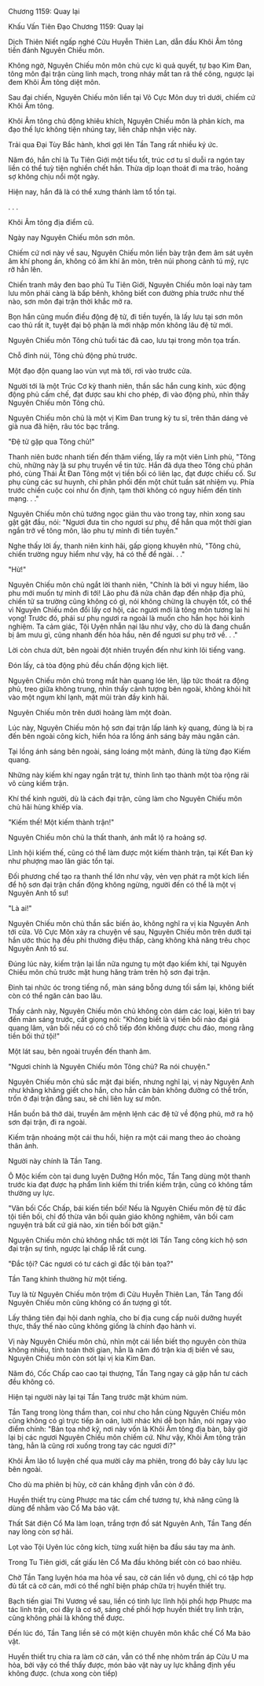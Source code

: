 




Chương 1159: Quay lại


Khấu Vấn Tiên Đạo Chương 1159: Quay lại

Dịch Thiên Niết ngấp nghé Cửu Huyễn Thiên Lan, dẫn đầu Khôi Âm tông tiến đánh Nguyên Chiếu môn.

Không ngờ, Nguyên Chiếu môn môn chủ cực kì quả quyết, tự bạo Kim Đan, tông môn đại trận cùng linh mạch, trong nháy mắt tan rã thế công, ngược lại đem Khôi Âm tông diệt môn.

Sau đại chiến, Nguyên Chiếu môn liền tại Vô Cực Môn duy trì dưới, chiếm cứ Khôi Âm tông.

Khôi Âm tông chủ động khiêu khích, Nguyên Chiếu môn là phản kích, ma đạo thế lực không tiện nhúng tay, liền chấp nhận việc này.

Trải qua Đại Tùy Bắc hành, khơi gợi lên Tần Tang rất nhiều ký ức.

Năm đó, hắn chỉ là Tu Tiên Giới một tiểu tốt, trúc cơ tu sĩ duỗi ra ngón tay liền có thể tuỳ tiện nghiền chết hắn. Thừa dịp loạn thoát đi ma trảo, hoảng sợ không chịu nổi một ngày.

Hiện nay, hắn đã là có thể xưng thánh làm tổ tồn tại.

. . .

Khôi Âm tông địa điểm cũ.

Ngày nay Nguyên Chiếu môn sơn môn.

Chiếm cứ nơi này về sau, Nguyên Chiếu môn liền bày trận đem âm sát uyên âm khí phong ấn, không có âm khí ăn mòn, trên núi phong cảnh tú mỹ, rực rỡ hẳn lên.

Chiến tranh mây đen bao phủ Tu Tiên Giới, Nguyên Chiếu môn loại này tam lưu môn phái càng là bấp bênh, không biết con đường phía trước như thế nào, sơn môn đại trận thời khắc mở ra.

Bọn hắn cũng muốn điều động đệ tử, đi tiền tuyến, là lấy lưu tại sơn môn cao thủ rất ít, tuyệt đại bộ phận là mới nhập môn không lâu đệ tử mới.

Nguyên Chiếu môn Tông chủ tuổi tác đã cao, lưu tại trong môn tọa trấn.

Chỗ đỉnh núi, Tông chủ động phủ trước.

Một đạo độn quang lao vùn vụt mà tới, rơi vào trước cửa.

Người tới là một Trúc Cơ kỳ thanh niên, thần sắc hắn cung kính, xúc động động phủ cấm chế, đạt được sau khi cho phép, đi vào động phủ, nhìn thấy Nguyên Chiếu môn Tông chủ.

Nguyên Chiếu môn chủ là một vị Kim Đan trung kỳ tu sĩ, trên thân dáng vẻ già nua đã hiện, râu tóc bạc trắng.

"Đệ tử gặp qua Tông chủ!"

Thanh niên bước nhanh tiến đến thăm viếng, lấy ra một viên Linh phù, "Tông chủ, những này là sư phụ truyền về tin tức. Hắn đã dựa theo Tông chủ phân phó, cùng Thái Ất Đan Tông một vị tiền bối có liên lạc, đạt được chiếu cố. Sư phụ cùng các sư huynh, chỉ phân phối đến một chút tuần sát nhiệm vụ. Phía trước chiến cuộc coi như ổn định, tạm thời không có nguy hiểm đến tính mạng. . ."

Nguyên Chiếu môn chủ tướng ngọc giản thu vào trong tay, nhìn xong sau gật gật đầu, nói: "Ngươi đưa tin cho ngươi sư phụ, để hắn qua một thời gian ngắn trở về tông môn, lão phu tự mình đi tiền tuyến."

Nghe thấy lời ấy, thanh niên kinh hãi, gấp giọng khuyên nhủ, "Tông chủ, chiến trường nguy hiểm như vậy, há có thể để ngài. . ."

"Hừ!"

Nguyên Chiếu môn chủ ngắt lời thanh niên, "Chính là bởi vì nguy hiểm, lão phu mới muốn tự mình đi tới! Lão phu đã nửa chân đạp đến nhập địa phủ, chiến tử sa trường cũng không có gì, nói không chừng là chuyện tốt, có thể vì Nguyên Chiếu môn đổi lấy cơ hội, các ngươi mới là tông môn tương lai hi vọng! Trước đó, phái sư phụ ngươi ra ngoài là muốn cho hắn học hỏi kinh nghiệm. Ta cảm giác, Tội Uyên nhẫn nại lâu như vậy, cho dù là đang chuẩn bị âm mưu gì, cũng nhanh đến hỏa hầu, nên để ngươi sư phụ trở về. . ."

Lời còn chưa dứt, bên ngoài đột nhiên truyền đến như kinh lôi tiếng vang.

Đón lấy, cả tòa động phủ đều chấn động kịch liệt.

Nguyên Chiếu môn chủ trong mắt hàn quang lóe lên, lập tức thoát ra động phủ, treo giữa không trung, nhìn thấy cảnh tượng bên ngoài, không khỏi hít vào một ngụm khí lạnh, mặt mũi tràn đầy kinh hãi.

Nguyên Chiếu môn trên dưới hoảng làm một đoàn.

Lúc này, Nguyên Chiếu môn hộ sơn đại trận lấp lánh kỳ quang, đúng là bị ra đến bên ngoài công kích, hiển hóa ra lồng ánh sáng bảy màu ngăn cản.

Tại lồng ánh sáng bên ngoài, sáng loáng một mảnh, đúng là từng đạo Kiếm quang.

Những này kiếm khí ngay ngắn trật tự, thình lình tạo thành một tòa rộng rãi vô cùng kiếm trận.

Khí thế kinh người, dù là cách đại trận, cũng làm cho Nguyên Chiếu môn chủ hãi hùng khiếp vía.

"Kiếm thế! Một kiếm thành trận!"

Nguyên Chiếu môn chủ la thất thanh, ánh mắt lộ ra hoảng sợ.

Lĩnh hội kiếm thế, cũng có thể làm được một kiếm thành trận, tại Kết Đan kỳ như phượng mao lân giác tồn tại.

Đối phương chế tạo ra thanh thế lớn như vậy, vẻn vẹn phát ra một kích liền để hộ sơn đại trận chấn động không ngừng, người đến có thể là một vị Nguyên Anh tổ sư!

"Là ai!"

Nguyên Chiếu môn chủ thần sắc biến ảo, không nghĩ ra vị kia Nguyên Anh tới cửa. Vô Cực Môn xảy ra chuyện về sau, Nguyên Chiếu môn trên dưới tại hắn ước thúc hạ đều phi thường điệu thấp, càng không khả năng trêu chọc Nguyên Anh tổ sư.

Đúng lúc này, kiếm trận lại lần nữa ngưng tụ một đạo kiếm khí, tại Nguyên Chiếu môn chủ trước mặt hung hăng trảm trên hộ sơn đại trận.

Đinh tai nhức óc trong tiếng nổ, màn sáng bỗng dưng tối sầm lại, không biết còn có thể ngăn cản bao lâu.

Thấy cảnh này, Nguyên Chiếu môn chủ không còn dám các loại, kiên trì bay đến màn sáng trước, cất giọng nói: "Không biết là vị tiền bối nào đại giá quang lâm, vãn bối nếu có có chỗ tiếp đón không được chu đáo, mong rằng tiền bối thứ tội!"

Một lát sau, bên ngoài truyền đến thanh âm.

"Ngươi chính là Nguyên Chiếu môn Tông chủ? Ra nói chuyện."

Nguyên Chiếu môn chủ sắc mặt đại biến, nhưng nghĩ lại, vị này Nguyên Anh như khăng khăng giết cho hắn, cho hắn căn bản không đường có thể trốn, trốn ở đại trận đằng sau, sẽ chỉ liên luỵ sư môn.

Hắn buồn bã thở dài, truyền âm mệnh lệnh các đệ tử về động phủ, mở ra hộ sơn đại trận, đi ra ngoài.

Kiếm trận nhoáng một cái thu hồi, hiện ra một cái mang theo áo choàng thân ảnh.

Người này chính là Tần Tang.

Ô Mộc kiếm còn tại dung luyện Dưỡng Hồn mộc, Tần Tang dùng một thanh trước kia đạt được hạ phẩm linh kiếm thi triển kiếm trận, cũng có không tầm thường uy lực.

"Vãn bối Cốc Chấp, bái kiến tiền bối! Nếu là Nguyên Chiếu môn đệ tử đắc tội tiền bối, chỉ đổ thừa vãn bối quản giáo không nghiêm, vãn bối cam nguyện trả bất cứ giá nào, xin tiền bối bớt giận."

Nguyên Chiếu môn chủ không nhắc tới một lời Tần Tang công kích hộ sơn đại trận sự tình, ngược lại chấp lễ rất cung.

"Đắc tội? Các ngươi có tư cách gì đắc tội bản tọa?"

Tần Tang khinh thường hừ một tiếng.

Tuy là từ Nguyên Chiếu môn trộm đi Cửu Huyễn Thiên Lan, Tần Tang đối Nguyên Chiếu môn cũng không có ấn tượng gì tốt.

Lấy thăng tiên đại hội danh nghĩa, cho bí địa cung cấp nuôi dưỡng huyết thực, thấy thế nào cũng không giống là chính đạo hành vi.

Vị này Nguyên Chiếu môn chủ, nhìn một cái liền biết thọ nguyên còn thừa không nhiều, tính toán thời gian, hẳn là năm đó trận kia dị biến về sau, Nguyên Chiếu môn còn sót lại vị kia Kim Đan.

Năm đó, Cốc Chấp cao cao tại thượng, Tần Tang ngay cả gặp hắn tư cách đều không có.

Hiện tại người này lại tại Tần Tang trước mặt khúm núm.

Tần Tang trong lòng thầm than, coi như cho hắn cùng Nguyên Chiếu môn cũng không có gì trực tiếp ân oán, lười nhác khi dễ bọn hắn, nói ngay vào điểm chính: "Bản tọa nhớ kỹ, nơi này vốn là Khôi Âm tông địa bàn, bây giờ lại bị các ngươi Nguyên Chiếu môn chiếm cứ. Như vậy, Khôi Âm tông trân tàng, hẳn là cũng rơi xuống trong tay các ngươi đi?"

Khôi Âm lão tổ luyện chế qua mười cây ma phiên, trong đó bảy cây lưu lạc bên ngoài.

Cho dù ma phiên bị hủy, cờ cán khẳng định vẫn còn ở đó.

Huyền thiết trụ cùng Phược ma tác cấm chế tương tự, khả năng cũng là dùng để nhằm vào Cổ Ma bảo vật.

Thất Sát điện Cổ Ma làm loạn, trắng trợn đồ sát Nguyên Anh, Tần Tang đến nay lòng còn sợ hãi.

Lọt vào Tội Uyên lúc công kích, từng xuất hiện ba đầu sáu tay ma ảnh.

Trong Tu Tiên giới, cất giấu lên Cổ Ma đầu không biết còn có bao nhiêu.

Chờ Tần Tang luyện hóa ma hỏa về sau, cờ cán liền vô dụng, chỉ có tập hợp đủ tất cả cờ cán, mới có thể nghĩ biện pháp chữa trị huyền thiết trụ.

Bạch tiến giai Thi Vương về sau, liền có tinh lực lĩnh hội phối hợp Phược ma tác linh trận, coi đây là cơ sở, sáng chế phối hợp huyền thiết trụ linh trận, cũng không phải là không thể được.

Đến lúc đó, Tần Tang liền sẽ có một kiện chuyên môn khắc chế Cổ Ma bảo vật.

Huyền thiết trụ chia ra làm cờ cán, vẫn có thể nhẹ nhõm trấn áp Cửu U ma hỏa, bởi vậy có thể thấy được, món bảo vật này uy lực khẳng định yếu không được. (chưa xong còn tiếp)




